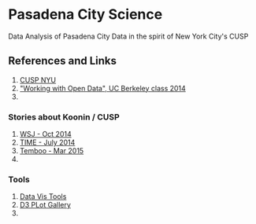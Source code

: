 # Pasadena City Science
Data Analysis of Pasadena City Data in the spirit of New York City's CUSP

## References and Links
1. [CUSP NYU](http://cusp.nyu.edu/)
2. ["Working with Open Data", UC Berkeley class 2014](https://github.com/working-with-open-data-2014/project-organization/wiki/Projects)
3. 

### Stories about Koonin / CUSP
1. [WSJ - Oct 2014](http://www.wsj.com/articles/theyre-tracking-when-you-turn-off-the-lights-1413854422)
2. [TIME - July 2014](http://time.com/3051809/steven-koonin-cusp-data-nyc/)
3. [Temboo - Mar 2015](http://blog.temboo.com/post/115149012376/dr-steve-koonin-on-big-data-in-big-cities-part-1)
4. 

### Tools
1. [Data Vis Tools](http://www.uie.com/articles/data_visualization_tools/)
2. [D3 PLot Gallery](https://github.com/mbostock/d3/wiki/Gallery)
3. 
